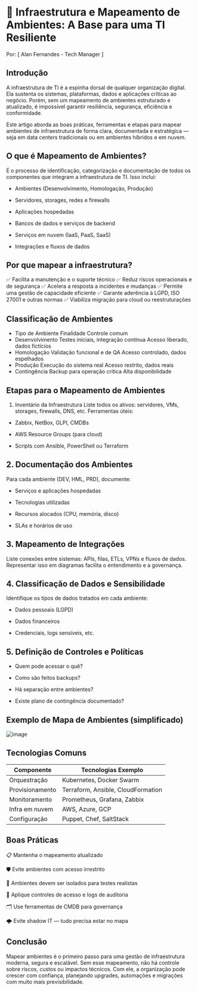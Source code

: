 # 🧱 Infraestrutura e Mapeamento de Ambientes: A Base para uma TI Resiliente
Por: [ Alan Fernandes - Tech Manager ]

## Introdução
A infraestrutura de TI é a espinha dorsal de qualquer organização digital. Ela sustenta os sistemas, plataformas, dados e aplicações críticas ao negócio. Porém, sem um mapeamento de ambientes estruturado e atualizado, é impossível garantir resiliência, segurança, eficiência e conformidade.

Este artigo aborda as boas práticas, ferramentas e etapas para mapear ambientes de infraestrutura de forma clara, documentada e estratégica — seja em data centers tradicionais ou em ambientes híbridos e em nuvem.

## O que é Mapeamento de Ambientes?
É o processo de identificação, categorização e documentação de todos os componentes que integram a infraestrutura de TI. Isso inclui:

- Ambientes (Desenvolvimento, Homologação, Produção)

- Servidores, storages, redes e firewalls

- Aplicações hospedadas

- Bancos de dados e serviços de backend

- Serviços em nuvem (IaaS, PaaS, SaaS)

- Integrações e fluxos de dados

## Por que mapear a infraestrutura?
✅ Facilita a manutenção e o suporte técnico
✅ Reduz riscos operacionais e de segurança
✅ Acelera a resposta a incidentes e mudanças
✅ Permite uma gestão de capacidade eficiente
✅ Garante aderência à LGPD, ISO 27001 e outras normas
✅ Viabiliza migração para cloud ou reestruturações

## Classificação de Ambientes
- Tipo de Ambiente	Finalidade	Controle comum
- Desenvolvimento	Testes iniciais, integração contínua	Acesso liberado, dados fictícios
- Homologação	Validação funcional e de QA	Acesso controlado, dados espelhados
- Produção	Execução do sistema real	Acesso restrito, dados reais
- Contingência	Backup para operação crítica	Alta disponibilidade

## Etapas para o Mapeamento de Ambientes
1. Inventário da Infraestrutura
Liste todos os ativos: servidores, VMs, storages, firewalls, DNS, etc. Ferramentas úteis:

- Zabbix, NetBox, GLPI, CMDBs

- AWS Resource Groups (para cloud)

- Scripts com Ansible, PowerShell ou Terraform

## 2. Documentação dos Ambientes
Para cada ambiente (DEV, HML, PRD), documente:

- Serviços e aplicações hospedadas

- Tecnologias utilizadas

- Recursos alocados (CPU, memória, disco)

- SLAs e horários de uso

## 3. Mapeamento de Integrações
Liste conexões entre sistemas: APIs, filas, ETLs, VPNs e fluxos de dados. Representar isso em diagramas facilita o entendimento e a governança.

## 4. Classificação de Dados e Sensibilidade
Identifique os tipos de dados tratados em cada ambiente:

- Dados pessoais (LGPD)

- Dados financeiros

- Credenciais, logs sensíveis, etc.

## 5. Definição de Controles e Políticas
- Quem pode acessar o quê?

- Como são feitos backups?

- Há separação entre ambientes?

- Existe plano de contingência documentado?

## Exemplo de Mapa de Ambientes (simplificado)
![image](https://github.com/user-attachments/assets/793d2ef5-2369-4845-bd15-d35e122ae165)

## Tecnologias Comuns
| Componente      | Tecnologias Exemplo                |
| --------------- | ---------------------------------- |
| Orquestração    | Kubernetes, Docker Swarm           |
| Provisionamento | Terraform, Ansible, CloudFormation |
| Monitoramento   | Prometheus, Grafana, Zabbix        |
| Infra em nuvem  | AWS, Azure, GCP                    |
| Configuração    | Puppet, Chef, SaltStack            |


## Boas Práticas
📋 Mantenha o mapeamento atualizado

🛡️ Evite ambientes com acesso irrestrito

🧪 Ambientes devem ser isolados para testes realistas

🔐 Aplique controles de acesso e logs de auditoria

🗂️ Use ferramentas de CMDB para governança

🌩️ Evite shadow IT — tudo precisa estar no mapa

## Conclusão
Mapear ambientes é o primeiro passo para uma gestão de infraestrutura moderna, segura e escalável. 
Sem esse mapeamento, não há controle sobre riscos, custos ou impactos técnicos. Com ele, a organização pode crescer com confiança, planejando upgrades, automações e migrações com muito mais previsibilidade.
